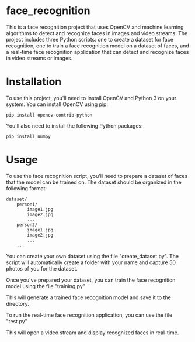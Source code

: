 # face_recognition

This is a face recognition project that uses OpenCV and machine learning algorithms to detect and recognize faces in images and video streams. The project includes three Python scripts: one to create a dataset for face recognition, one to train a face recognition model on a dataset of faces, and a real-time face recognition application that can detect and recognize faces in video streams or images. 




# Installation

To use this project, you'll need to install OpenCV and Python 3 on your system. You can install OpenCV using pip:

```
pip install opencv-contrib-python

```

You'll also need to install the following Python packages:

```
pip install numpy

```

# Usage

To use the face recognition script, you'll need to prepare a dataset of faces that the model can be trained on. The dataset should be organized in the following format:

```
dataset/
    person1/
        image1.jpg
        image2.jpg
        ...
    person2/
        image1.jpg
        image2.jpg
        ...
    ...
```
You can create your own dataset using the file "create_dataset.py". The script will automatically create a folder with your name and capture 50 photos of you for the dataset.



Once you've prepared your dataset, you can train the face recognition model using the file "training.py"

This will generate a trained face recognition model and save it to the directory.

To run the real-time face recognition application, you can use the file "test.py"


This will open a video stream and display recognized faces in real-time.






